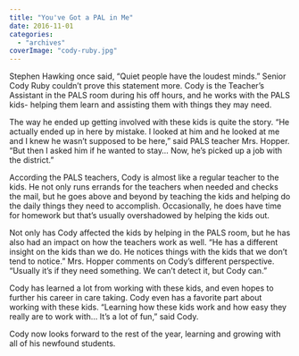 ```yaml
---
title: "You've Got a PAL in Me"
date: 2016-11-01
categories: 
  - "archives"
coverImage: "cody-ruby.jpg"
---
```


Stephen Hawking once said, “Quiet people have the loudest minds.” Senior Cody Ruby couldn’t prove this statement more. Cody is the Teacher’s Assistant in the PALS room during his off hours, and he works with the PALS kids- helping them learn and assisting them with things they may need.

The way he ended up getting involved with these kids is quite the story. “He actually ended up in here by mistake. I looked at him and he looked at me and I knew he wasn’t supposed to be here,” said PALS teacher Mrs. Hopper. “But then I asked him if he wanted to stay… Now, he’s picked up a job with the district.”

According the PALS teachers, Cody is almost like a regular teacher to the kids. He not only runs errands for the teachers when needed and checks the mail, but he goes above and beyond by teaching the kids and helping do the daily things they need to accomplish. Occasionally, he does have time for homework but that’s usually overshadowed by helping the kids out.

Not only has Cody affected the kids by helping in the PALS room, but he has also had an impact on how the teachers work as well. “He has a different insight on the kids than we do. He notices things with the kids that we don’t tend to notice.” Mrs. Hopper comments on Cody’s different perspective. “Usually it’s if they need something. We can’t detect it, but Cody can.”

Cody has learned a lot from working with these kids, and even hopes to further his career in care taking. Cody even has a favorite part about working with these kids. “Learning how these kids work and how easy they really are to work with… It’s a lot of fun,” said Cody.

Cody now looks forward to the rest of the year, learning and growing with all of his newfound students.
